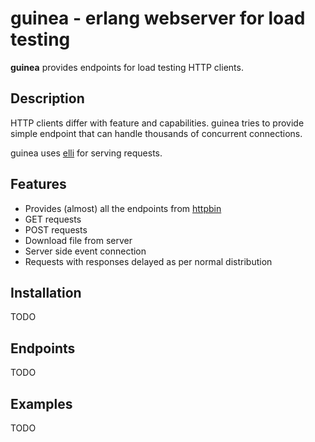 guinea - erlang webserver for load testing
====

**guinea** provides endpoints for load testing HTTP clients.

Description
---

HTTP clients differ with feature and capabilities. guinea tries to provide
simple endpoint that can handle thousands of concurrent connections.

guinea uses [elli](https://github.com/knutin/elli) for serving requests.

Features
---

* Provides (almost) all the endpoints from [httpbin](http://httpbin.org/)
* GET requests
* POST requests
* Download file from server
* Server side event connection
* Requests with responses delayed as per normal distribution

Installation
---
TODO

Endpoints
---
TODO

Examples
---
TODO

